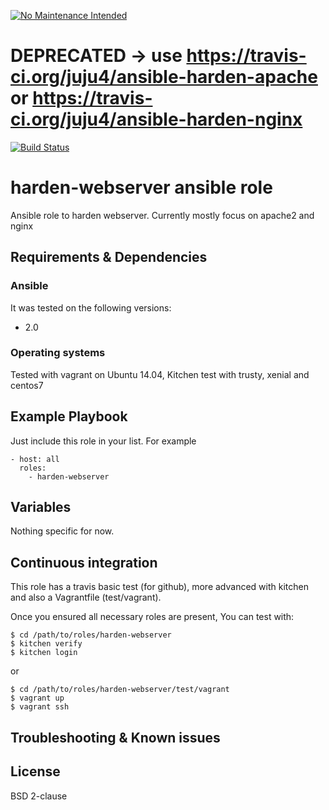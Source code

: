 [![No Maintenance Intended](http://unmaintained.tech/badge.svg)](http://unmaintained.tech/)
# DEPRECATED -> use https://travis-ci.org/juju4/ansible-harden-apache or https://travis-ci.org/juju4/ansible-harden-nginx

[![Build Status](https://travis-ci.org/juju4/ansible-harden-webserver.svg?branch=master)](https://travis-ci.org/juju4/ansible-harden-webserver)
# harden-webserver ansible role

Ansible role to harden webserver.
Currently mostly focus on apache2 and nginx

## Requirements & Dependencies

### Ansible
It was tested on the following versions:
 * 2.0

### Operating systems

Tested with vagrant on Ubuntu 14.04, Kitchen test with trusty, xenial and centos7

## Example Playbook

Just include this role in your list.
For example

```
- host: all
  roles:
    - harden-webserver
```

## Variables

Nothing specific for now.

## Continuous integration

This role has a travis basic test (for github), more advanced with kitchen and also a Vagrantfile (test/vagrant).

Once you ensured all necessary roles are present, You can test with:
```
$ cd /path/to/roles/harden-webserver
$ kitchen verify
$ kitchen login
```
or
```
$ cd /path/to/roles/harden-webserver/test/vagrant
$ vagrant up
$ vagrant ssh
```

## Troubleshooting & Known issues


## License

BSD 2-clause

